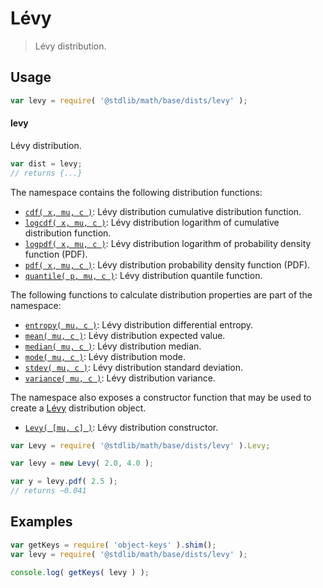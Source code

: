 <!--

@license Apache-2.0

Copyright (c) 2018 The Stdlib Authors.

Licensed under the Apache License, Version 2.0 (the "License");
you may not use this file except in compliance with the License.
You may obtain a copy of the License at

   http://www.apache.org/licenses/LICENSE-2.0

Unless required by applicable law or agreed to in writing, software
distributed under the License is distributed on an "AS IS" BASIS,
WITHOUT WARRANTIES OR CONDITIONS OF ANY KIND, either express or implied.
See the License for the specific language governing permissions and
limitations under the License.

-->

# Lévy

> Lévy distribution.

<section class="usage">

## Usage

```javascript
var levy = require( '@stdlib/math/base/dists/levy' );
```

#### levy

Lévy distribution.

```javascript
var dist = levy;
// returns {...}
```

The namespace contains the following distribution functions:

<!-- <toc pattern="*+(cdf|pdf|mgf|quantile)*"> -->

<div class="namespace-toc">

-   <span class="signature">[`cdf( x, mu, c )`][@stdlib/math/base/dists/levy/cdf]</span><span class="delimiter">: </span><span class="description">Lévy distribution cumulative distribution function.</span>
-   <span class="signature">[`logcdf( x, mu, c )`][@stdlib/math/base/dists/levy/logcdf]</span><span class="delimiter">: </span><span class="description">Lévy distribution logarithm of cumulative distribution function.</span>
-   <span class="signature">[`logpdf( x, mu, c )`][@stdlib/math/base/dists/levy/logpdf]</span><span class="delimiter">: </span><span class="description">Lévy distribution logarithm of probability density function (PDF).</span>
-   <span class="signature">[`pdf( x, mu, c )`][@stdlib/math/base/dists/levy/pdf]</span><span class="delimiter">: </span><span class="description">Lévy distribution probability density function (PDF).</span>
-   <span class="signature">[`quantile( p, mu, c )`][@stdlib/math/base/dists/levy/quantile]</span><span class="delimiter">: </span><span class="description">Lévy distribution quantile function.</span>

</div>

<!-- </toc> -->

The following functions to calculate distribution properties are part of the namespace:

<!-- <toc pattern="*+(entropy|kurtosis|mean|median|mode|skewness|stdev|variance)*"> -->

<div class="namespace-toc">

-   <span class="signature">[`entropy( mu, c )`][@stdlib/math/base/dists/levy/entropy]</span><span class="delimiter">: </span><span class="description">Lévy distribution differential entropy.</span>
-   <span class="signature">[`mean( mu, c )`][@stdlib/math/base/dists/levy/mean]</span><span class="delimiter">: </span><span class="description">Lévy distribution expected value.</span>
-   <span class="signature">[`median( mu, c )`][@stdlib/math/base/dists/levy/median]</span><span class="delimiter">: </span><span class="description">Lévy distribution median.</span>
-   <span class="signature">[`mode( mu, c )`][@stdlib/math/base/dists/levy/mode]</span><span class="delimiter">: </span><span class="description">Lévy distribution mode.</span>
-   <span class="signature">[`stdev( mu, c )`][@stdlib/math/base/dists/levy/stdev]</span><span class="delimiter">: </span><span class="description">Lévy distribution standard deviation.</span>
-   <span class="signature">[`variance( mu, c )`][@stdlib/math/base/dists/levy/variance]</span><span class="delimiter">: </span><span class="description">Lévy distribution variance.</span>

</div>

<!-- </toc> -->

The namespace also exposes a constructor function that may be used to create a [Lévy][levy-distribution] distribution object.

<!-- <toc pattern="*ctor*"> -->

<div class="namespace-toc">

-   <span class="signature">[`Levy( [mu, c] )`][@stdlib/math/base/dists/levy/ctor]</span><span class="delimiter">: </span><span class="description">Lévy distribution constructor.</span>

</div>

<!-- </toc> -->

```javascript
var Levy = require( '@stdlib/math/base/dists/levy' ).Levy;

var levy = new Levy( 2.0, 4.0 );

var y = levy.pdf( 2.5 );
// returns ~0.041
```

</section>

<!-- /.usage -->

<section class="examples">

## Examples

<!-- TODO: better examples -->

<!-- eslint no-undef: "error" -->

```javascript
var getKeys = require( 'object-keys' ).shim();
var levy = require( '@stdlib/math/base/dists/levy' );

console.log( getKeys( levy ) );
```

</section>

<!-- /.examples -->

<section class="links">

[levy-distribution]: https://en.wikipedia.org/wiki/L%C3%A9vy_distribution

<!-- <toc-links> -->

[@stdlib/math/base/dists/levy/ctor]: https://github.com/stdlib-js/stdlib/tree/develop/lib/node_modules/%40stdlib/math/base/dists/levy/ctor

[@stdlib/math/base/dists/levy/entropy]: https://github.com/stdlib-js/stdlib/tree/develop/lib/node_modules/%40stdlib/math/base/dists/levy/entropy

[@stdlib/math/base/dists/levy/mean]: https://github.com/stdlib-js/stdlib/tree/develop/lib/node_modules/%40stdlib/math/base/dists/levy/mean

[@stdlib/math/base/dists/levy/median]: https://github.com/stdlib-js/stdlib/tree/develop/lib/node_modules/%40stdlib/math/base/dists/levy/median

[@stdlib/math/base/dists/levy/mode]: https://github.com/stdlib-js/stdlib/tree/develop/lib/node_modules/%40stdlib/math/base/dists/levy/mode

[@stdlib/math/base/dists/levy/stdev]: https://github.com/stdlib-js/stdlib/tree/develop/lib/node_modules/%40stdlib/math/base/dists/levy/stdev

[@stdlib/math/base/dists/levy/variance]: https://github.com/stdlib-js/stdlib/tree/develop/lib/node_modules/%40stdlib/math/base/dists/levy/variance

[@stdlib/math/base/dists/levy/cdf]: https://github.com/stdlib-js/stdlib/tree/develop/lib/node_modules/%40stdlib/math/base/dists/levy/cdf

[@stdlib/math/base/dists/levy/logcdf]: https://github.com/stdlib-js/stdlib/tree/develop/lib/node_modules/%40stdlib/math/base/dists/levy/logcdf

[@stdlib/math/base/dists/levy/logpdf]: https://github.com/stdlib-js/stdlib/tree/develop/lib/node_modules/%40stdlib/math/base/dists/levy/logpdf

[@stdlib/math/base/dists/levy/pdf]: https://github.com/stdlib-js/stdlib/tree/develop/lib/node_modules/%40stdlib/math/base/dists/levy/pdf

[@stdlib/math/base/dists/levy/quantile]: https://github.com/stdlib-js/stdlib/tree/develop/lib/node_modules/%40stdlib/math/base/dists/levy/quantile

<!-- </toc-links> -->

</section>

<!-- /.links -->
